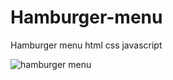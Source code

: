 # Hamburger-menu
Hamburger menu html css javascript
 
  
![hamburger menu](https://user-images.githubusercontent.com/79016171/115149883-e9f9fb00-a01a-11eb-8f5d-45240cb18e48.gif)
